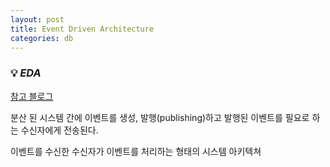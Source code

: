 ```yaml
---
layout: post
title: Event Driven Architecture
categories: db
---
```


### 💡 ***EDA***

[참고 블로그](https://jaehun2841.github.io/2019/06/23/2019-06-23-event-driven-architecture/#event-driven-%EB%9E%80)

분산 된 시스템 간에 이벤트를 생성, 발행(publishing)하고 발행된 이벤트를 필요로 하는 수신자에게 전송된다.

이벤트를 수신한 수신자가 이벤트를 처리하는 형태의 시스템 아키텍쳐


